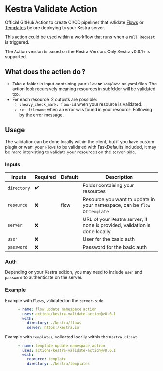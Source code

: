 # Kestra Validate Action

Official GitHub Action to create CI/CD pipelines that validate [Flows](https://kestra.io/docs/concepts/flows.html)
or [Templates](https://kestra.io/docs/developer-guide/templates/) before deploying to your Kestra server.

This action could be used within a workflow that runs when a `Pull Request` is triggered.

The Action version is based on the Kestra Version. Only Kestra v0.6.1+ is supported.

## What does the action do ?

* Take a folder in input containing your `Flow` **or** `Template` as yaml files. The action look recursively meaning
resources in subfolder will be validated too.
* For each resource, 2 outputs are possible:
  * `:heavy_check_mark: flow-id` when your resource is validated.
  * `:x: filename` when an error was found in your resource. Following by the error message.

## Usage

The validation can be done locally within the client, but if you have custom plugin or want your `Flows` to be validated
with TaskDefaults included, it may be more interesting to validate your resources on the server-side.

### Inputs

| Inputs        | Required           | Default | Description                                                                |
|---------------|--------------------|---------|----------------------------------------------------------------------------|
| ``directory`` | :heavy_check_mark: |         | Folder containing your resources                                           |
| ``resource``  | :x:                | flow    | Resource you want to update in your namespace, can be `flow` or `template` |
| ``server``    | :x:                |         | URL of your Kestra server, if none is provided, validation is done locally |
| ``user``      | :x:                |         | User for the basic auth                                                    |
| ``password``  | :x:                |         | Password for the basic auth                                                |

### Auth

Depending on your Kestra edition, you may need to include `user` and `password` to authenticate
on the server.

### Example

Example with `Flows`, validated on the `server-side`.

```yaml
      - name: flow update namespace action
        uses: actions/kestra-validate-action@v0.6.1
        with:
          directory: ./kestra/flows
          server: https:/kestra.io
```

Example with `Templates`, validated locally within the `Kestra Client`.

```yaml
      - name: template update namespace action
        uses: actions/kestra-validate-action@v0.6.1
        with:
          resource: template
          directory: ./kestra/templates
```